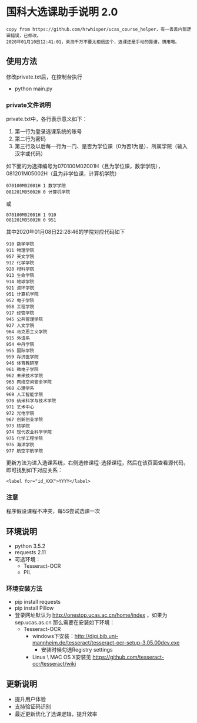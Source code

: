 # 国科大选课助手说明 2.0 #
```
copy from https://github.com/hrwhisper/ucas_course_helper，有一丢丢内部逻辑错误，已修改。
2020年01月10日12:41:01，亲测千万不要太相信这个，选课还是手动的靠谱，慎用嗷。
```
## 使用方法 ##
修改private.txt后，在控制台执行
- python main.py

### private文件说明
private.txt中，各行表示意义如下：

1. 第一行为登录选课系统的账号
2. 第二行为密码
3. 第三行及以后每一行为一门、是否为学位课（0为否1为是）、所属学院（输入汉字或代码）

如下面的为选择编号为070100M02001H（且为学位课，数学学院），081201M05002H（且为非学位课，计算机学院）

```
070100M02001H 1 数学学院
081201M05002H 0 计算机学院
```
或
```
070100M02001H 1 910
081201M05002H 0 951
```

其中2020年01月08日22:26:46的学院对应代码如下
```
910 数学学院
911 物理学院
957 天文学院
912 化学学院
928 材料学院
913 生命学院
914 地球学院
921 资环学院
951 计算机学院
952 电子学院
958 工程学院
917 经管学院
945 公共管理学院
927 人文学院
964 马克思主义学院
915 外语系
954 中丹学院
955 国际学院
959 存济医学院
946 体育教研室
961 微电子学院
962 未来技术学院
963 网络空间安全学院
968 心理学系
969 人工智能学院
970 纳米科学与技术学院
971 艺术中心
972 光电学院
967 创新创业学院
973 核学院
974 现代农业科学学院
975 化学工程学院
976 海洋学院
977 航空宇航学院
```
更新方法为进入选课系统，右侧选修课程-选择课程，然后在该页面查看源代码，即可找到如下对应关系：
```
<label for="id_XXX">YYYY</label>
```

### 注意 ###
程序假设课程不冲突，每5S尝试选课一次


## 环境说明

- python 3.5.2
- requests 2.11
- 可选环境：
  - Tesseract-OCR
  - PIL

### 环境安装方法
- pip install requests
- pip install Pillow
- 登录网址默认为 http://onestop.ucas.ac.cn/home/index ，如果为 sep.ucas.as.cn 那么需要在安装如下环境：
  - Tesseract-OCR
    - windows下安装：http://digi.bib.uni-mannheim.de/tesseract/tesseract-ocr-setup-3.05.00dev.exe
      - 安装时候勾选Registry settings
    - Linux  \  MAC OS X安装见 https://github.com/tesseract-ocr/tesseract/wiki


## 更新说明

- 提升用户体验
- 支持验证码识别
- 最近更新优化了选课逻辑，提升效率
